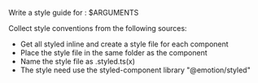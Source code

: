 Write a style guide for : $ARGUMENTS

Collect style conventions from the following sources:
* Get all styled inline and create a style file for each component
* Place the style file in the same folder as the component
* Name the style file as <component-name>.styled.ts(x)
* The style need use the styled-component library "@emotion/styled"